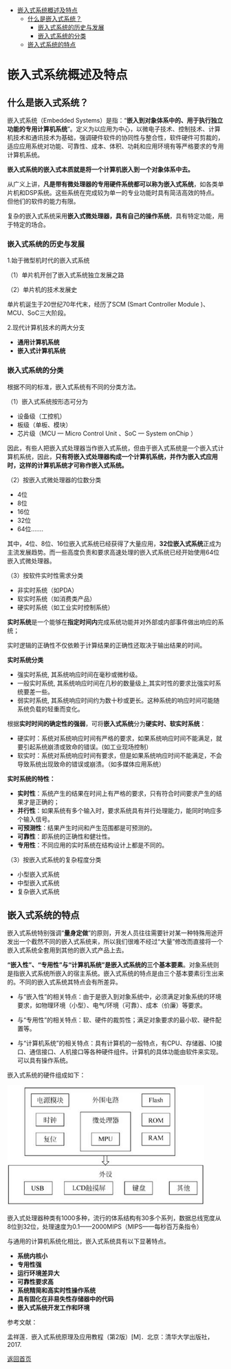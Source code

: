 - [嵌入式系统概述及特点](#嵌入式系统概述及特点)
  - [什么是嵌入式系统？](#什么是嵌入式系统)
    - [嵌入式系统的历史与发展](#嵌入式系统的历史与发展)
    - [嵌入式系统的分类](#嵌入式系统的分类)
  - [嵌入式系统的特点](#嵌入式系统的特点)


# 嵌入式系统概述及特点

## 什么是嵌入式系统？

嵌入式系统（Embedded Systems）是指：“**嵌入到对象体系中的、用于执行独立功能的专用计算机系统**”。定义为以应用为中心，以微电子技术、控制技术、计算机技术和通讯技术为基础，强调硬件软件的协同性与整合性，软件硬件可剪裁的，适应应用系统对功能、可靠性、成本、体积、功耗和应用环境有等严格要求的专用计算机系统。

**嵌入式系统的嵌入式本质就是将一个计算机嵌入到一个对象体系中去。**

从广义上讲，**凡是带有微处理器的专用硬件系统都可以称为嵌入式系统**，如各类单片机和DSP系统。这些系统在完成较为单一的专业功能时具有简洁高效的特点。但他们的软件的能力有限。

复杂的嵌入式系统采用**嵌入式微处理器，具有自己的操作系统**，具有特定功能，用于特定的场合。

### 嵌入式系统的历史与发展

1.始于微型机时代的嵌入式系统

（1）单片机开创了嵌入式系统独立发展之路

（2）单片机的技术发展史

单片机诞生于20世纪70年代末，经历了SCM (Smart Controller Module )、MCU、SoC三大阶段。

2.现代计算机技术的两大分支

+ **通用计算机系统**
+ **嵌入式计算机系统**

### 嵌入式系统的分类

根据不同的标准，嵌入式系统有不同的分类方法。

（1）嵌入式系统按形态可分为

+ 设备级（工控机）
+ 板级（单板、模块）
+ 芯片级（MCU — Micro Control Unit 、SoC — System onChip ）

因此，有些人把嵌入式处理器当作嵌入式系统，但由于嵌入式系统是一个嵌入式计算机系统，因此，**只有将嵌入式处理器构成一个计算机系统，并作为嵌入式应用时，这样的计算机系统才可称作嵌入式系统。**

（2）按嵌入式微处理器的位数分类

+ 4位
+ 8位
+ 16位
+ 32位
+ 64位…….

其中，4位、8位、16位嵌入式系统已经获得了大量应用，**32位嵌入式系统**正成为主流发展趋势。而一些高度负责和要求高速处理的嵌入式系统已经开始使用64位嵌入式微处理器。

（3）按软件实时性需求分类

+ 非实时系统（如PDA）
+ 软实时系统（如消费类产品）
+ 硬实时系统（如工业实时控制系统）

**实时系统**是一个能够在**指定时间内**完成系统功能并对外部或内部事件做出响应的系统；

实时逻辑的正确性不仅依赖于计算结果的正确性还取决于输出结果的时间。

**实时系统分类**

+ 强实时系统, 其系统响应时间在毫秒或微秒级。
+ 一般实时系统, 其系统响应时间在几秒的数量级上,其实时性的要求比强实时系统要差一些。
+ 弱实时系统, 其系统响应时间约为数十秒或更长。这种系统的响应时间可能随系统负载的轻重而变化。

根据**实时时间的确定性的强弱**，可将**嵌入式系统**分为**硬实时、软实时系统**：

+ 硬实时：系统对系统响应时间有严格的要求，如果系统响应时间不能满足，就要引起系统崩溃或致命的错误。(如工业现场控制）
+ 软实时：系统对系统响应时间有要求，但是如果系统响应时间不能满足，不会导致系统出现致命的错误或崩溃。（如多媒体应用系统）

**实时系统的特性：**

+ **实时性**：系统产生的结果在时间上有严格的要求，只有符合时间要求产生的结果才是正确的；
+ **并行性**：如果系统有多个输入时，要求系统具有并行处理能力，能同时响应多个输入信号。
+ **可预测性**：结果产生时间和产生范围都是可预测的。
+ **可靠性**：即系统的正确性和健壮性。
+ **专用性**：不同应用的实时系统在结构设计上都是不同的。

（3）按嵌入式系统的复杂程度分类

+ 小型嵌入式系统
+ 中型嵌入式系统
+ 复杂嵌入式系统

## 嵌入式系统的特点

嵌入式系统特别强调“**量身定做**”的原则，开发人员往往需要针对某一种特殊用途开发出一个截然不同的嵌入式系统来，所以我们很难不经过“大量”修改而直接将一个嵌入式系统全套用到其他的嵌入式产品上去。

**“嵌入性”、“专用性”与“计算机系统”**是**嵌入式系统的三个基本要素**。对象系统则是指嵌入式系统所嵌入的宿主系统。嵌入式系统的特点是由三个基本要素衍生出来的。不同的嵌入式系统其特点会有所差异。

+ 与“嵌入性”的相关特点：由于是嵌入到对象系统中，必须满足对象系统的环境要求，如物理环境（小型）、电气/环境（可靠）、成本（价廉）等要求。

+ 与“专用性”的相关特点：软、硬件的裁剪性；满足对象要求的最小软、硬件配置等。
+ 与“计算机系统”的相关特点：具有计算机的一般特点，有CPU、存储器、IO接口、通信接口、人机接口等各种硬件组件。计算机的具体功能由软件来实现。可以具有操作系统。

嵌入式系统的硬件组成如下：

![嵌入式系统的硬件组成](https://raw.githubusercontent.com/timerring/picgo/master/picbed/image-20221107115754270.png)

嵌入式处理器种类有1000多种，流行的体系结构有30多个系列，数据总线宽度从8位到32位，处理速度为0.1——2000MIPS（MIPS——每秒百万条指令）

与通用的计算机系统化相比，嵌入式系统具有以下显著特点。

+ **系统内核小**
+ **专用性强**
+ **运行环境差异大**
+ **可靠性要求高**
+ **系统精简和高实时性操作系统**
+ **具有固化在非易失性存储器中的代码**
+ **嵌入式系统开发工作和环境**



参考文献：

孟祥莲．嵌入式系统原理及应用教程（第2版）[M]．北京：清华大学出版社，2017.



[返回首页](https://github.com/timerring/hardware-tutorial)
